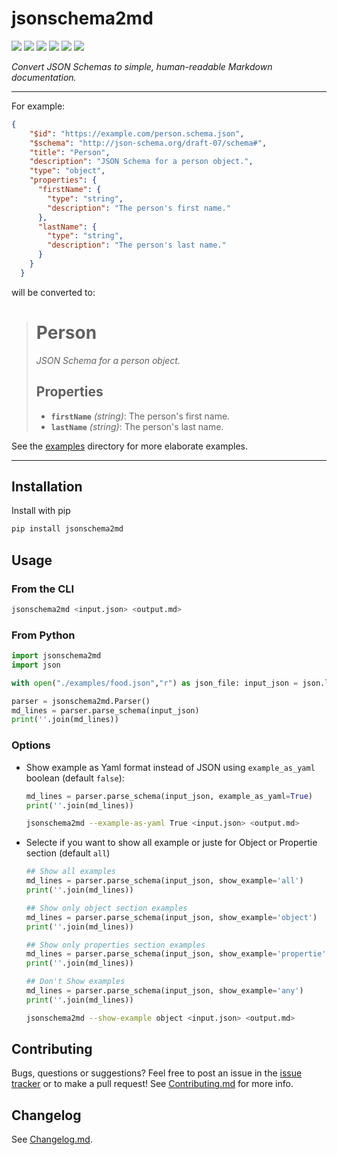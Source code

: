 # jsonschema2md

[![](https://flat.badgen.net/pypi/v/jsonschema2md?icon=pypi)](https://pypi.org/project/jsonschema2md)
[![](https://flat.badgen.net/github/release/ralfg/jsonschema2md)](https://github.com/ralfg/jsonschema2md/releases)
[![](https://flat.badgen.net/github/checks/ralfg/jsonschema2md/)](https://github.com/ralfg/jsonschema2md/actions)
[![](https://flat.badgen.net/codecov/c/github/ralfg/jsonschema2md)](https://codecov.io/gh/RalfG/jsonschema2md)
![](https://flat.badgen.net/github/last-commit/ralfg/jsonschema2md)
![](https://flat.badgen.net/github/license/ralfg/jsonschema2md)


*Convert JSON Schemas to simple, human-readable Markdown documentation.*

---

For example:
```json
{
    "$id": "https://example.com/person.schema.json",
    "$schema": "http://json-schema.org/draft-07/schema#",
    "title": "Person",
    "description": "JSON Schema for a person object.",
    "type": "object",
    "properties": {
      "firstName": {
        "type": "string",
        "description": "The person's first name."
      },
      "lastName": {
        "type": "string",
        "description": "The person's last name."
      }
    }
  }
```

will be converted to:

> # Person
> *JSON Schema for a person object.*
> ## Properties
>
> - **`firstName`** *(string)*: The person's first name.
> - **`lastName`** *(string)*: The person's last name.

See the [examples](https://github.com/RalfG/jsonschema2md/tree/master/examples)
directory for more elaborate examples.

---

## Installation

Install with pip

```sh
pip install jsonschema2md
```

## Usage

### From the CLI

```sh
jsonschema2md <input.json> <output.md>
```

### From Python

```python
import jsonschema2md
import json

with open("./examples/food.json","r") as json_file: input_json = json.load(json_file);

parser = jsonschema2md.Parser()
md_lines = parser.parse_schema(input_json)
print(''.join(md_lines))
```

### Options

- Show example as Yaml format instead of JSON using `example_as_yaml` boolean (default `false`):

  ```python
  md_lines = parser.parse_schema(input_json, example_as_yaml=True)
  print(''.join(md_lines))
  ```

  ```sh
  jsonschema2md --example-as-yaml True <input.json> <output.md>
  ```

- Selecte if you want to show all example or juste for Object or Propertie section (default `all`)

  ```python
  ## Show all examples
  md_lines = parser.parse_schema(input_json, show_example='all')
  print(''.join(md_lines))

  ## Show only object section examples
  md_lines = parser.parse_schema(input_json, show_example='object')
  print(''.join(md_lines))

  ## Show only properties section examples
  md_lines = parser.parse_schema(input_json, show_example='propertie')
  print(''.join(md_lines))

  ## Don't Show examples
  md_lines = parser.parse_schema(input_json, show_example='any')
  print(''.join(md_lines))
  ```

  ```sh
  jsonschema2md --show-example object <input.json> <output.md>
  ```

## Contributing

Bugs, questions or suggestions? Feel free to post an issue in the
[issue tracker](https://github.com/RalfG/jsonschema2md/issues/) or to make a pull
request! See
[Contributing.md](https://github.com/RalfG/jsonschema2md/blob/master/CONTRIBUTING.md)
for more info.


## Changelog

See [Changelog.md](https://github.com/RalfG/jsonschema2md/blob/master/CHANGELOG.md).
